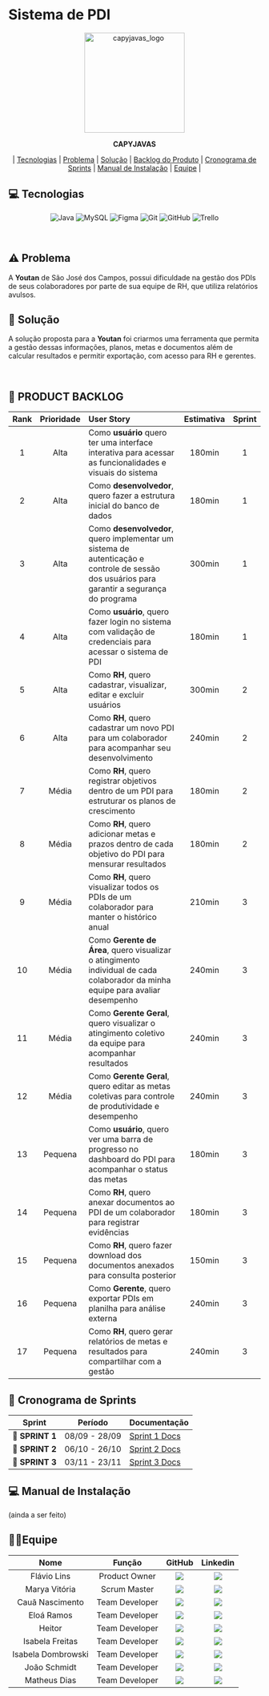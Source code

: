 # Sistema de PDI

<p align="center">
  <img width="200" alt="capyjavas_logo" src="https://img.freepik.com/vetores-premium/capybara-com-icone-plano-de-laptop-ilustracao-vetorial-eps-10_186686-845.jpg" />
</p>

<div align="center">
  <b>CAPYJAVAS</b>
</div>

<p align="center">
  | <a href ="#tecnologias">Tecnologias</a> |
  <a href ="#problema"> Problema</a>  |
  <a href ="#solucao"> Solução</a>  |   
  <a href ="#backlog"> Backlog do Produto</a>  |
  <a href ="#sprint"> Cronograma de Sprints</a>  |
  <a href ="#manual">Manual de Instalação</a>  | 
  <a href ="#equipe"> Equipe</a> |
</p>

## 💻 Tecnologias <a id="tecnologias"></a>

<p align="center">
  <img src="https://img.shields.io/badge/java-%23ED8B00.svg?style=for-the-badge&logo=openjdk&logoColor=white" alt="Java" />
  <img src="https://img.shields.io/badge/mysql-4479A1.svg?style=for-the-badge&logo=mysql&logoColor=white" alt="MySQL" />
  <img src="https://img.shields.io/badge/figma-%23F24E1E.svg?style=for-the-badge&logo=figma&logoColor=white" alt="Figma" />
  <img src="https://img.shields.io/badge/git-%23F05033.svg?style=for-the-badge&logo=git&logoColor=white" alt="Git" />
  <img src="https://img.shields.io/badge/github-%23121011.svg?style=for-the-badge&logo=github&logoColor=white" alt="GitHub" />
  <img src="https://img.shields.io/badge/Trello-0052CC?style=for-the-badge&logo=trello&logoColor=white" alt="Trello" />
</p>

<br>

## ⚠️ Problema <a id="problema"></a>
A **Youtan** de São José dos Campos, possui dificuldade na gestão dos PDIs de seus colaboradores por parte de sua equipe de RH, que utiliza relatórios avulsos.

## 📌 Solução <a id="solucao"></a>
A solução proposta para a **Youtan** foi criarmos uma ferramenta que permita a gestão dessas informações, planos, metas e documentos além de calcular resultados e permitir exportação, com acesso para RH e gerentes.

<br>

## 📝 PRODUCT BACKLOG <a id="backlog"></a>

|   Rank  |   Prioridade   |   User Story   |   Estimativa   |   Sprint   |
|:------:|:-----:|:-----|:------:|:------:|
|1|   Alta   |Como **usuário** quero ter uma interface interativa para acessar as funcionalidades e visuais do sistema|   180min   |1|
|2|   Alta   |Como **desenvolvedor**, quero fazer a estrutura inicial do banco de dados|   180min   |1|
|3|   Alta   |Como **desenvolvedor**, quero implementar um sistema de autenticação e controle de sessão dos usuários para garantir a segurança do programa|   300min   |1|
|4|   Alta   |Como **usuário**, quero fazer login no sistema com validação de credenciais para acessar o sistema de PDI|   180min   |1|
|5|   Alta   |Como **RH**, quero cadastrar, visualizar, editar e excluir usuários|   300min   |2|
|6|   Alta   |Como **RH**, quero cadastrar um novo PDI para um colaborador para acompanhar seu desenvolvimento|   240min   |2|
|7|   Média   |Como **RH**, quero registrar objetivos dentro de um PDI para estruturar os planos de crescimento|   180min   |2|
|8|  Média   |Como **RH**, quero adicionar metas e prazos dentro de cada objetivo do PDI para mensurar resultados|   180min   |2|
|9|  Média   |Como **RH**, quero visualizar todos os PDIs de um colaborador para manter o histórico anual|   210min   |3|
|10|  Média   |Como **Gerente de Área**, quero visualizar o atingimento individual de cada colaborador da minha equipe para avaliar desempenho|   240min   |3|
|11|  Média   |Como **Gerente Geral**, quero visualizar o atingimento coletivo da equipe para acompanhar resultados|   240min   |3|
|12|  Média   |Como **Gerente Geral**, quero editar as metas coletivas para controle de produtividade e desempenho|   240min   |3|
|13|   Pequena   |Como **usuário**, quero ver uma barra de progresso no dashboard do PDI para acompanhar o status das metas|   180min   |3|
|14|   Pequena   |Como **RH**, quero anexar documentos ao PDI de um colaborador para registrar evidências|   180min   |3|
|15|   Pequena   |Como **RH**, quero fazer download dos documentos anexados para consulta posterior|   150min   |3|
|16|   Pequena   |Como **Gerente**, quero exportar PDIs em planilha para análise externa|   240min   |3|
|17|   Pequena   |Como **RH**, quero gerar relatórios de metas e resultados para compartilhar com a gestão|   240min   |3|

## 📅 Cronograma de Sprints <a id="sprint"></a>

| Sprint          |    Período    | Documentação                                     |
| --------------- | :-----------: | ------------------------------------------------ |
| 🔖 **SPRINT 1** | 08/09 - 28/09 | [Sprint 1 Docs]() |
| 🔖 **SPRINT 2** | 06/10 - 26/10 | [Sprint 2 Docs]() |
| 🔖 **SPRINT 3** | 03/11 - 23/11 | [Sprint 3 Docs]() |

## 💻 Manual de Instalação <a id="manual"></a>
(ainda a ser feito) 

## 🙆‍♀️Equipe <a id="equipe"></a>

|       Nome       |     Função     |                                                                            GitHub                                                                             |                                                                                               Linkedin                                                                                               |
| :--------------: | :------------: | :-----------------------------------------------------------------------------------------------------------------------------------------------------------: | :--------------------------------------------------------------------------------------------------------------------------------------------------------------------------------------------------: |
|  Flávio Lins   | Product Owner  |    <a href='https://github.com/hmlflavio'><img src="https://img.shields.io/badge/github-%23121011.svg?style=for-the-badge&logo=github&logoColor=white"></a>     |          <a href='https://www.linkedin.com/in/fl%C3%A1vio-lins/'><img src='https://img.shields.io/badge/linkedin-%230077B5.svg?style=for-the-badge&logo=linkedin&logoColor=white'></a>           |
|  Marya Vitória   | Scrum Master |   <a href='https://github.com/mavygarcia'><img src="https://img.shields.io/badge/github-%23121011.svg?style=for-the-badge&logo=github&logoColor=white"></a>   |      <a href='https://www.linkedin.com/in/marya-vitória-garcia-246b77332'><img src='https://img.shields.io/badge/linkedin-%230077B5.svg?style=for-the-badge&logo=linkedin&logoColor=white'></a>      |
| Cauã Nascimento  | Team Developer |    <a href='https://github.com/LoadCG'><img src="https://img.shields.io/badge/github-%23121011.svg?style=for-the-badge&logo=github&logoColor=white"></a>     | <a href='https://www.linkedin.com/in/cauan-gabriel-nascimento-a3a1492ab?utm_source=share&utm_campaign=share_via&utm_content=profile&utm_medium=android_app'><img src='https://img.shields.io/badge/linkedin-%230077B5.svg?style=for-the-badge&logo=linkedin&logoColor=white'></a> 
|    Eloá Ramos    | Team Developer |   <a href='https://github.com/eloa-ramos'><img src="https://img.shields.io/badge/github-%23121011.svg?style=for-the-badge&logo=github&logoColor=white"></a>   |       <a href='www.linkedin.com/in/eloá-ramos-costa-da-silva-169250359'><img src='https://img.shields.io/badge/linkedin-%230077B5.svg?style=for-the-badge&logo=linkedin&logoColor=white'></a>        |
|   Heitor    | Team Developer | <a href='https://github.com/heitors1337'><img src="https://img.shields.io/badge/github-%23121011.svg?style=for-the-badge&logo=github&logoColor=white"></a> |      <a href='https://www.linkedin.com/in/daniel-dias-pereira-40219425b/'><img src='https://img.shields.io/badge/linkedin-%230077B5.svg?style=for-the-badge&logo=linkedin&logoColor=white'></a>      |
|   Isabela Freitas    | Team Developer | <a href='https://github.com/IsabelaAmasu'><img src="https://img.shields.io/badge/github-%23121011.svg?style=for-the-badge&logo=github&logoColor=white"></a> |      <a href='https://www.linkedin.com/in/daniel-dias-pereira-40219425b/'><img src='https://img.shields.io/badge/linkedin-%230077B5.svg?style=for-the-badge&logo=linkedin&logoColor=white'></a>      |
|   Isabela Dombrowski  | Team Developer | <a href='https://github.com/isazanlorenzi'><img src="https://img.shields.io/badge/github-%23121011.svg?style=for-the-badge&logo=github&logoColor=white"></a> |      <a href='https://www.linkedin.com/in/daniel-dias-pereira-40219425b/'><img src='https://img.shields.io/badge/linkedin-%230077B5.svg?style=for-the-badge&logo=linkedin&logoColor=white'></a>      |
|   João Schmidt    | Team Developer | <a href='https://github.com/Joao-Schmidt29'><img src="https://img.shields.io/badge/github-%23121011.svg?style=for-the-badge&logo=github&logoColor=white"></a> |      <a href='https://www.linkedin.com/in/daniel-dias-pereira-40219425b/'><img src='https://img.shields.io/badge/linkedin-%230077B5.svg?style=for-the-badge&logo=linkedin&logoColor=white'></a>      |
|   Matheus Dias    | Team Developer | <a href='https://github.com/matheussd1'><img src="https://img.shields.io/badge/github-%23121011.svg?style=for-the-badge&logo=github&logoColor=white"></a> |      <a href='https://www.linkedin.com/in/daniel-dias-pereira-40219425b/'><img src='https://img.shields.io/badge/linkedin-%230077B5.svg?style=for-the-badge&logo=linkedin&logoColor=white'></a>      |



